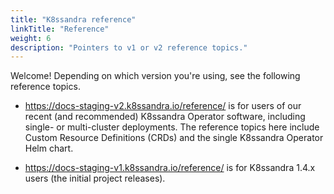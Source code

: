 ```yaml
---
title: "K8ssandra reference"
linkTitle: "Reference"
weight: 6
description: "Pointers to v1 or v2 reference topics."
---
```


Welcome! Depending on which version you're using, see the following reference topics.

* https://docs-staging-v2.k8ssandra.io/reference/ is for users of our recent (and recommended) K8ssandra Operator software, including single- or multi-cluster deployments. The reference topics here include Custom Resource Definitions (CRDs) and the single K8ssandra Operator Helm chart.

* https://docs-staging-v1.k8ssandra.io/reference/ is for K8ssandra 1.4.x users (the initial project releases).
